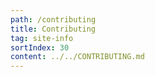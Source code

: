 ```yaml
---
path: /contributing
title: Contributing
tag: site-info
sortIndex: 30
content: ../../CONTRIBUTING.md
---
```

